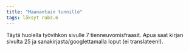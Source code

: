 ```yaml
---
title: "Maanantain tunnille"
tags: läksyt rub3.6
---
```


Täytä huolella työvihkon sivulle 7 tienneuvomisfraasit. Apua saat kirjan sivulta 25 ja sanakirjasta/googlettamalla loput (ei translateen!).